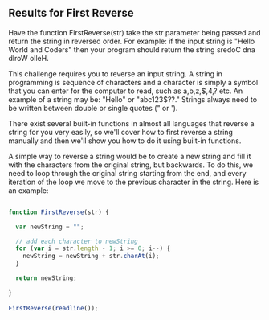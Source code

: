 ## Results for First Reverse 

Have the function FirstReverse(str) take the str parameter being passed and return the string in reversed order. For example: if the input string is "Hello World and Coders" then your program should return the string sredoC dna dlroW olleH. 

This challenge requires you to reverse an input string. A string in programming is sequence of characters and a character is simply a symbol that you can enter for the computer to read, such as a,b,z,$,4,? etc. An example of a string may be: "Hello" or "abc123$??." Strings always need to be written between double or single quotes (" or ').

There exist several built-in functions in almost all languages that reverse a string for you very easily, so we'll cover how to first reverse a string manually and then we'll show you how to do it using built-in functions.

A simple way to reverse a string would be to create a new string and fill it with the characters from the original string, but backwards. To do this, we need to loop through the original string starting from the end, and every iteration of the loop we move to the previous character in the string. Here is an example: 

``` Javascript

function FirstReverse(str) { 

  var newString = "";

  // add each character to newString
  for (var i = str.length - 1; i >= 0; i--) {   
    newString = newString + str.charAt(i);
  }

  return newString;
         
}
   
FirstReverse(readline());

```